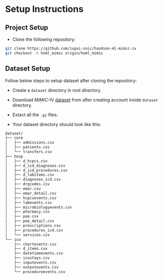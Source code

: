 # Setup Instructions

## Project Setup

- Clone the following repository:

```bash
git clone https://github.com/iupui-soic/handson-ml-mimic-iv
git checkout -b homl_mimic origin/homl_mimic
```

## Dataset Setup

Follow below steps to setup dataset after cloning the repository:

- Create a `dataset` directory in root directory.

- Download MIMIC-IV [dataset](https://physionet.org/content/mimiciv/1.0/) from after creating account inside `dataset` directory.

- Extact all the `.gz` files.

- Your dataset directory should look like this:

```bash
dataset/
├── core
│   ├── admissions.csv
│   ├── patients.csv
│   └── transfers.csv
├── hosp
│   ├── d_hcpcs.csv
│   ├── d_icd_diagnoses.csv
│   ├── d_icd_procedures.csv
│   ├── d_labitems.csv
│   ├── diagnoses_icd.csv
│   ├── drgcodes.csv
│   ├── emar.csv
│   ├── emar_detail.csv
│   ├── hcpcsevents.csv
│   ├── labevents.csv
│   ├── microbiologyevents.csv
│   ├── pharmacy.csv
│   ├── poe.csv
│   ├── poe_detail.csv
│   ├── prescriptions.csv
│   ├── procedures_icd.csv
│   └── services.csv
└── icu
    ├── chartevents.csv
    ├── d_items.csv
    ├── datetimeevents.csv
    ├── icustays.csv
    ├── inputevents.csv
    ├── outputevents.csv
    └── procedureevents.csv
```